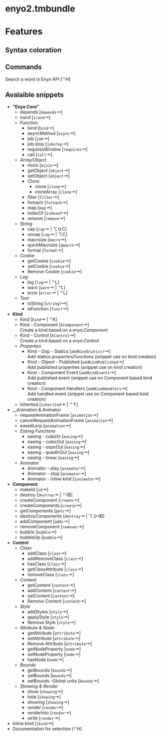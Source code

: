 enyo2.tmbundle
==============

Features
========
Syntax coloration
-----------------

Commands
--------
Search a word in Enyo API [&#x2303;H]

Avalaible snippets
------------------
* __"Enyo Core"__
	* depends [`depends`&#x21E5;]
	* irand [`irand`&#x21E5;]
	* _Function_
		* bind [`bind`&#x21E5;]
		* asyncMethod [`async`&#x21E5;]
		* job [`job`&#x21E5;]
		* job.stop [`jobstop`&#x21E5;]
		* requiresWindow [`requires`&#x21E5;]
		* call [`call`&#x21E5;]
	* _Array/Object_
		* mixin [`mixin`&#x21E5;]  
		* getObject [`object`&#x21E5;]
		* setObject [`object`&#x21E5;]
		* _Clone_
			* clone [`clone`&#x21E5;]
			* cloneArray [`clone`&#x21E5;]
		* filter [`filter`&#x21E5;]
		* foreach [`foreach`&#x21E5;]
		* map [`map`&#x21E5;]
		* indexOf [`indexof`&#x21E5;]
		* remove [`remove`&#x21E5;]
	* _String_
		* cap [`cap`&#x21E5; | &#x2325;&#x21E7;C]
		* uncap [`cap`&#x21E5; | &#x2325;C]
		* macroize [`macro`&#x21E5;]
		* quickMacroize [`qmacro`&#x21E5;]
		* format [`format`&#x21E5;]
	* _Cookie_
		* getCookie [`cookie`&#x21E5;]
		* setCookie [`cookie`&#x21E5;]
		* Remove Cookie [`cookie`&#x21E5;]
	* _Log_
		* log [`log`&#x21E5; | &#x2303;L]
		* warn [`warn`&#x21E5; | &#x2303;L]
		* error [`error`&#x21E5; | &#x2303;L]
	* _Test_
		* isString [`string?`&#x21E5;]
		* isFunction [`func?`&#x21E5;]
* __Kind__
	* Kind [`kind`&#x21E5; | &#x2303;K]
	* Kind - Component [`kComponent`&#x21E5;]  
	Create a kind based on a _enyo.Component_
	* Kind - Control [`kControl`&#x21E5;]  
	Create a kind based on a _enyo.Control_
	* _Properties_
		* Kind - Oop - Statics [`addKindStatics?`&#x21E5;]  
		Add statics properties/functions (snippet use on kind creation)
		* Kind - Object - Published [`addKindPublished`&#x21E5;]  
		Add published properties (snippet use on kind creation)
		* Kind - Component Event [`addKindEvents`&#x21E5;]  
		Add published event (snippet use on Component based kind creation)
		* Kind - Component Handlers [`addKindHandlers`&#x21E5;]  
		Add handled event (snippet use on Component based kind creation)
	* inherited [`inherited`&#x21E5; | &#x2303;&#x2191;]
* __Animation & Animator
	* requestAnimationFrame [`animation`&#x21E5;]
	* cancelRequestAnimationFrame [`animation`&#x21E5;]
	* easedLerp [`animation`&#x21E5;]
	* _Easing Functions_
		* easing - cubicIn [`easing`&#x21E5;]
		* easing - cubicOut [`easing`&#x21E5;]
		* easing - expoOut [`easing`&#x21E5;]
		* easing - quadInOut [`easing`&#x21E5;]
		* easing - linear [`easing`&#x21E5;]
	* _Animator_
		* Animator - play [`animator`&#x21E5;]
		* Animator - stop [`animator`&#x21E5;]
		* Animator - Inline kind [`{animator`&#x21E5;]
* __Component__
	* makeId [`id`&#x21E5;]
	* destroy [`destroy`&#x21E5; | &#x2303;&#x232B;]
	* createComponent [`create`&#x21E5;]
	* createComponents [`create`&#x21E5;]
	* getComponents [`getc`&#x21E5;]
	* destroyComponents [`destroy`&#x21E5; | &#x2325;&#x21E7;&#x232B;]
	* addComponent [`addc`&#x21E5;]
	* removeComponent [`removec`&#x21E5;]
	* bubble [`bubble`&#x21E5;]
	* bubbleUp [`bubble`&#x21E5;]
* __Control__
	* _Class_
		* addClass [`class`&#x21E5;]
		* addRemoveClass [`class`&#x21E5;]
		* hasClass [`class`&#x21E5;]
		* getClassAttribute [`class`&#x21E5;]
		* removeClass [`class`&#x21E5;]
	* _Content_
		* getContent [`content`&#x21E5;]
		* addContent [`content`&#x21E5;]
		* setContent [`content`&#x21E5;]
		* Remove Content [`content`&#x21E5;]
	* _Style_
		* addStyles [`style`&#x21E5;]
		* applyStyle [`style`&#x21E5;]
		* Remove Style [`style`&#x21E5;]
	* _Attribute & Node_
		* getAttribute [`attribute`&#x21E5;]
		* setAttribute [`attribute`&#x21E5;]
		* Remove Attribute [`attribute`&#x21E5;]
		* getNodeProperty [`node`&#x21E5;]
		* setNodeProperty [`node`&#x21E5;]
		* hasNode [`node`&#x21E5;]
	* _Bounds_
		* getBounds [`bounds`&#x21E5;]
		* setBounds [`bounds`&#x21E5;]
		* setBounds -Global units [`bounds`&#x21E5;]
	* _Showing & Render_
		* show [`showing`&#x21E5;]
		* hide [`showing`&#x21E5;]
		* showing [`showing`&#x21E5;]
		* render [`render`&#x21E5;]
		* renderInto [`render`&#x21E5;]
		* write [`render`&#x21E5;]
* Inline kind [`{kind`&#x21E5;]
* Documentation for selection [&#x2303;H]
